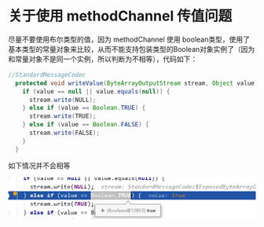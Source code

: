 # 关于使用 methodChannel 传值问题

尽量不要使用布尔类型的值，因为 methodChannel 使用 boolean类型，使用了基本类型的常量对象来比较，从而不能支持包装类型的Boolean对象实例了（因为和常量对象不是同一个实例，所以判断为不相等），代码如下：

```java
//StandardMessageCodec
  protected void writeValue(ByteArrayOutputStream stream, Object value) {
    if (value == null || value.equals(null)) {
      stream.write(NULL);
    } else if (value == Boolean.TRUE) { 
      stream.write(TRUE);
    } else if (value == Boolean.FALSE) {
      stream.write(FALSE);
    }
  }
```

如下情况并不会相等

![image](../../img/booleanleixing.png)